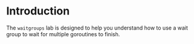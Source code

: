# Introduction

The `waitgroups` lab is designed to help you understand how to use a wait group to wait for multiple goroutines to finish.
